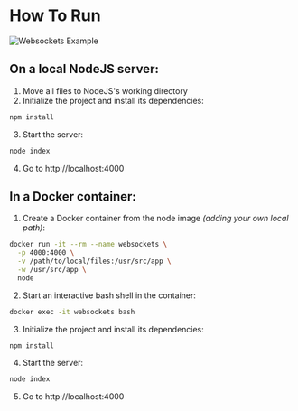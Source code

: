 # How To Run

![Websockets Example](screensht.png "Websockets Example")

## On a local NodeJS server:

 1. Move all files to NodeJS's working directory
 2. Initialize the project and install its dependencies:

```bash
npm install
```

 3. Start the server:
 
 ```bash
 node index
 ```
 
  4. Go to http://localhost:4000
  
  ## In a Docker container:
  
  1. Create a Docker container from the node image _(adding your own local path)_:
  
  ```bash
  docker run -it --rm --name websockets \
    -p 4000:4000 \
    -v /path/to/local/files:/usr/src/app \
    -w /usr/src/app \
    node
```

 2. Start an interactive bash shell in the container:
 
```bash
docker exec -it websockets bash
```

 3. Initialize the project and install its dependencies:

```bash
npm install
```

 4. Start the server:
 
 ```bash
 node index
 ```
 
 5. Go to http://localhost:4000

